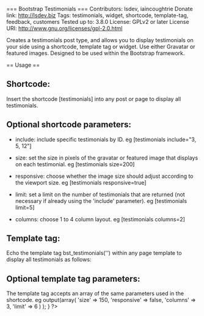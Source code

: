 === Bootstrap Testimonials ===
Contributors: lsdev, iaincoughtrie
Donate link: http://lsdev.biz
Tags: testimonials, widget, shortcode, template-tag, feedback, customers
Tested up to: 3.8.0
License: GPLv2 or later
License URI: http://www.gnu.org/licenses/gpl-2.0.html

Creates a testimonials post type, and allows you to display testimonials on your side using a shortcode, template tag or widget. Use either Gravatar or featured images. Designed to be used within the Bootstrap framework.

== Usage ==

Shortcode:
----------
Insert the shortcode [testimonials] into any post or page to display all testimonials.

Optional shortcode parameters:
------------------------------
- include: include specific testimonials by ID. 
	eg [testimonials include="3, 5, 12"]

- size: set the size in pixels of the gravatar or featured image that displays on each testimonial. 
	eg [testimonials size=200]

- responsive: choose whether the image size should adjust according to the viewport size.
	eg [testimonials responsive=true]

- limit: set a limit on the number of testimonials that are returned (not necessary if already using the 'include' parameter).
	eg [testimonials limit=5]

- columns: choose 1 to 4 column layout.
	eg [testimonials columns=2]


Template tag:
-------------
Echo the template tag bst_testimonials('') within any page template to display all testimonials as follows:
<?php if ( function_exists( 'bs_testimonials' ) ) echo bst_testimonials(''); ?>

Optional template tag parameters:
---------------------------------
The template tag accepts an array of the same parameters used in the shortcode.
	eg  <?php if ( class_exists( 'BS_Testimonials' ) ) {
            $BS_Testimonials = new BS_Testimonials();
            echo $BS_Testimonials->output(array(                                        
                                'size' => 150,
                                'responsive' => false,
                                'columns' => 3,
                                'limit' => 6
                                )
                            );                 
        } ?>